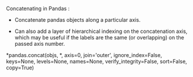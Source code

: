Concatenating in Pandas :

* Concatenate pandas objects along a particular axis.

* Can also add a layer of hierarchical indexing on the concatenation axis, which may be useful if the labels are the same (or overlapping) on the passed axis number.

*pandas.concat(objs, *, axis=0, join='outer', ignore_index=False, keys=None, levels=None, names=None, verify_integrity=False, sort=False, copy=True)
